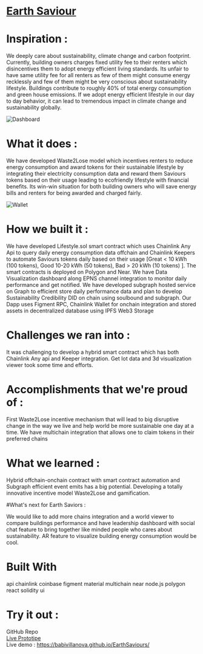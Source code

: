 # <a href = 'https://docs.google.com/presentation/d/1icdFPX73SFo--lDWT9SDbqE7cRhtN4meuuMX0mjYVng/edit?usp=sharing'> Earth Saviour <a/>

  
# Inspiration :

We deeply care about sustainability, climate change and carbon footprint. Currently, building owners charges fixed utility fee to their renters which disincentives them to adopt energy efficient living standards. Its unfair to have same utility fee for all renters as few of them might consume energy recklessly and few of them might be very conscious about sustainability lifestyle. Buildings contribute to roughly 40% of total energy consumption and green house emissions. If we adopt energy efficient lifestyle in our day to day behavior, it can lead to tremendous impact in climate change and sustainability globally.

![Dashboard](https://user-images.githubusercontent.com/77370233/172060784-eee87705-c455-42e8-b9b7-9aecc86400cf.PNG)

  
# What it does :

We have developed Waste2Lose model which incentives renters to reduce energy consumption and award tokens for their sustainable lifestyle by integrating their electricity consumption data and reward them Saviours tokens based on their usage leading to ecofriendly lifestyle with financial benefits. Its win-win situation for both building owners who will save energy bills and renters for being awarded and charged fairly.

![Wallet](https://user-images.githubusercontent.com/77370233/172060776-01d62218-cc50-47e0-bf81-8b24215492e2.gif)

# How we built it :

We have developed Lifestyle.sol smart contract which uses Chainlink Any Api to query daily energy consumption data offchain and Chainlink Keepers to automate Saviours tokens daily based on their usage [Great < 10 kWh (100 tokens), Good 10-20 kWh (50 tokens), Bad > 20 kWh (10 tokens) ]. The smart contracts is deployed on Polygon and Near. We have Data Visualization dashboard along EPNS channel integration to monitor daily performance and get notified. We have developed subgraph hosted service on Graph to efficient store daily performance data and plan to develop Sustainability Credibility DID on chain using soulbound and subgraph. Our Dapp uses Figment RPC, Chainlink Wallet for onchain integration and stored assets in decentralized database using IPFS Web3 Storage

# Challenges we ran into :

It was challenging to develop a hybrid smart contract which has both Chainlink Any api and Keeper integration. Get Iot data and 3d visualization viewer took some time and efforts.

# Accomplishments that we're proud of :

First Waste2Lose incentive mechanism that will lead to big disruptive change in the way we live and help world be more sustainable one day at a time. We have multichain integration that allows one to claim tokens in their preferred chains

# What we learned :

Hybrid offchain-onchain contract with smart contract automation and Subgraph efficient event emits has a big potential. Developing a totally innovative incentive model Waste2Lose and gamification.

#What's next for Earth Saviors :

We would like to add more chains integration and a world viewer to compare buildings performance and have leadership dashboard with social chat feature to bring together like minded people who cares about sustainability. AR feature to visualize building energy consumption would be cool.

# Built With
api
chainlink
coinbase
figment
material
multichain
near
node.js
polygon
react
solidity
ui

# Try it out :
GitHub Repo
<br/><a href='https://www.figma.com/proto/PNKmWhfOOrR33njhCYsTWp/Waste2Lose?node-id=315%3A1568&scaling=min-zoom&page-id=0%3A1&starting-point-node-id=362%3A330'> Live Prototipe </a>
  <br/>Live demo : https://babivillanova.github.io/EarthSaviours/
